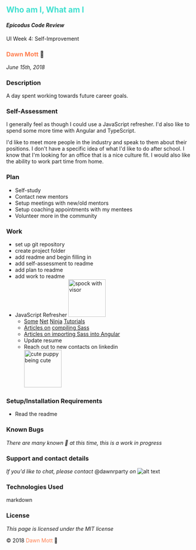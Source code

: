 <!-- Twitter icon from https://github.com/carlsednaoui/gitsocial -->
[1.1]: http://i.imgur.com/tXSoThF.png (twitter icon with padding)
## <span style="color: turquoise">Who am I, What am I</span>

#### _Epicodus Code Review_
UI Week 4: Self-Improvement

### <span style="color: coral">Dawn Mott</span> :sunrise_over_mountains:
_June 15th, 2018_

### Description
A day spent working towards future career goals.

### Self-Assessment
I generally feel as though I could use a JavaScript refresher. I'd also like to spend some more time with Angular and TypeScript.

I'd like to meet more people in the industry and speak to them about their positions. I don't have a specific idea of what I'd like to do after school. I know that I'm looking for an office that is a nice culture fit. I would also like the ability to work part time from home.

### Plan
- Self-study
- Contact new mentors
- Setup meetings with new/old mentors
- Setup coaching appointments with my mentees
- Volunteer more in the community

### Work
- set up git repository
- create project folder
- add readme and begin filling in
- add self-assessment to readme
- add plan to readme
- add work to readme
- JavaScript Refresher <img src="https://i.gifer.com/HysY.gif" alt="spock with visor" width="100">
  - [Some](https://youtu.be/KH57lIgwe2g) [Net](https://youtu.be/Az5J_EkhYCY) [Ninja](https://youtu.be/eZBTLsv2ktM) [Tutorials](https://youtu.be/uq7omoxwA7A)
  - [Articles on](https://scotch.io/tutorials/using-sass-with-the-angular-cli) [compiling Sass](https://medium.com/@brianhan/watch-compile-your-sass-with-npm-9ba2b878415b)
  - [Articles on importing Sass into Angular](https://scotch.io/tutorials/using-sass-with-the-angular-cli)
  - Update resume
  - Reach out to new contacts on linkedin <br><img src="https://media.giphy.com/media/AqwQUI69rEuYM/giphy.gif" alt="cute puppy being cute" width="100">

### Setup/Installation Requirements
* Read the readme


### Known Bugs

_There are many known :bug: at this time, this is a work in progress_

### Support and contact details

_If you'd like to chat, please contact_ @dawnrparty _on_ ![alt text][1.1]

### Technologies Used
markdown


<!-- <div style="text-align:center"><img src="https://i.gifer.com/HysY.gif" alt="spock with visor" width="300"></div> -->

### License

*This page is licensed under the MIT license*

&copy; 2018 <span style="color: coral">Dawn Mott</span> :sunrise_over_mountains:
